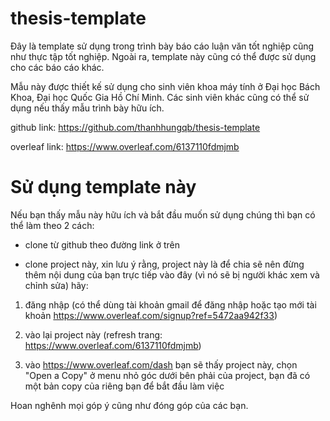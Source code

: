 # thesis-template

Đây là template sử dụng trong trình bày báo cáo luận văn tốt nghiệp cũng như thực tập tốt nghiệp. Ngoài ra, template này cũng có thể được sử dụng cho các báo cáo khác.

Mẫu này được thiết kế sử dụng cho sinh viên khoa máy tính ở Đại học Bách Khoa, Đại học Quốc Gia Hồ Chí Minh. Các sinh viên khác cũng có thể sử dụng nếu thấy mẫu trình bày hữu ích.

github link: https://github.com/thanhhungqb/thesis-template

overleaf link: https://www.overleaf.com/6137110fdmjmb

# Sử dụng template này
Nếu bạn thấy mẫu này hữu ích và bắt đầu muốn sử dụng chúng thì bạn có thể làm theo 2 cách:

- clone từ github theo đường link ở trên

- clone project này, xin lưu ý rằng, project này là để chia sẽ nên đừng thêm nội dung của bạn trực tiếp vào đây (vì nó sẽ bị người khác xem và chỉnh sửa) hãy:

1) đăng nhập (có thể dùng tài khoản gmail để đăng nhập hoặc tạo mới tài khoản https://www.overleaf.com/signup?ref=5472aa942f33)

2) vào lại project này (refresh trang: https://www.overleaf.com/6137110fdmjmb)

3) vào https://www.overleaf.com/dash bạn sẽ thấy project này, chọn "Open a Copy" ở menu nhỏ góc dưới bên phải của project, bạn đã có một bản copy của riêng bạn để bắt đầu làm việc


Hoan nghênh mọi góp ý cũng như đóng góp của các bạn.

